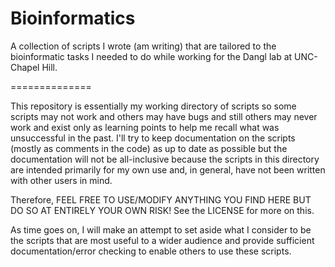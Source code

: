Bioinformatics
==============

A collection of scripts I wrote (am writing) that are tailored to the bioinformatic tasks I needed to do while working for the Dangl lab at UNC-Chapel Hill.

==============

This repository is essentially my working directory of scripts so some scripts may not work and others may have bugs and still others may never work and exist only as learning points to help me recall what was unsuccessful in the past. I'll try to keep documentation on the scripts (mostly as comments in the code) as up to date as possible but the documentation will not be all-inclusive because the scripts in this directory are intended primarily for my own use and, in general, have not been written with other users in mind.

Therefore, FEEL FREE TO USE/MODIFY ANYTHING YOU FIND HERE BUT DO SO AT ENTIRELY YOUR OWN RISK! See the LICENSE for more on this.

As time goes on, I will make an attempt to set aside what I consider to be the scripts that are most useful to a wider audience and provide sufficient documentation/error checking to enable others to use these scripts.
